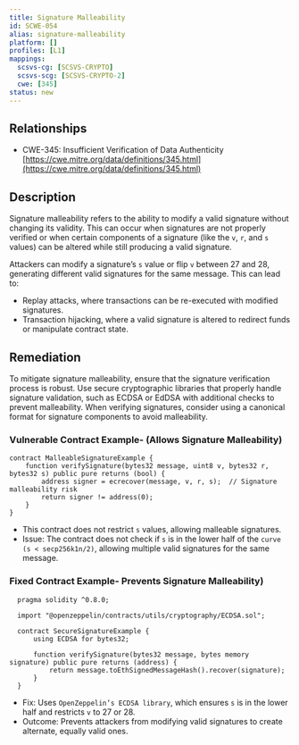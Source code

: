 ```yaml
---
title: Signature Malleability
id: SCWE-054
alias: signature-malleability
platform: []
profiles: [L1]
mappings:
  scsvs-cg: [SCSVS-CRYPTO]
  scsvs-scg: [SCSVS-CRYPTO-2]
  cwe: [345]
status: new
---
```


## Relationships  
- CWE-345: Insufficient Verification of Data Authenticity  
  [https://cwe.mitre.org/data/definitions/345.html](https://cwe.mitre.org/data/definitions/345.html)  

## Description
Signature malleability refers to the ability to modify a valid signature without changing its validity. This can occur when signatures are not properly verified or when certain components of a signature (like the `v`, `r`, and `s` values) can be altered while still producing a valid signature.

Attackers can modify a signature’s `s` value or flip `v` between 27 and 28, generating different valid signatures for the same message. This can lead to:

- Replay attacks, where transactions can be re-executed with modified signatures.
- Transaction hijacking, where a valid signature is altered to redirect funds or manipulate contract state.

## Remediation
To mitigate signature malleability, ensure that the signature verification process is robust. Use secure cryptographic libraries that properly handle signature validation, such as ECDSA or EdDSA with additional checks to prevent malleability. When verifying signatures, consider using a canonical format for signature components to avoid malleability.

### Vulnerable Contract Example- (Allows Signature Malleability)
```solidity
contract MalleableSignatureExample {
    function verifySignature(bytes32 message, uint8 v, bytes32 r, bytes32 s) public pure returns (bool) {
        address signer = ecrecover(message, v, r, s);  // Signature malleability risk
        return signer != address(0);
    }
}
```
- This contract does not restrict `s` values, allowing malleable signatures.
- Issue: The contract does not check if `s` is in the lower half of the `curve (s < secp256k1n/2)`, allowing multiple valid signatures for the same message.



### Fixed Contract Example- Prevents Signature Malleability)
```solidity
  pragma solidity ^0.8.0;

  import "@openzeppelin/contracts/utils/cryptography/ECDSA.sol";

  contract SecureSignatureExample {
      using ECDSA for bytes32;

      function verifySignature(bytes32 message, bytes memory signature) public pure returns (address) {
          return message.toEthSignedMessageHash().recover(signature);
      }
  }
```

- Fix: Uses `OpenZeppelin’s ECDSA library`, which ensures `s` is in the lower half and restricts `v` to 27 or 28.
- Outcome: Prevents attackers from modifying valid signatures to create alternate, equally valid ones.
